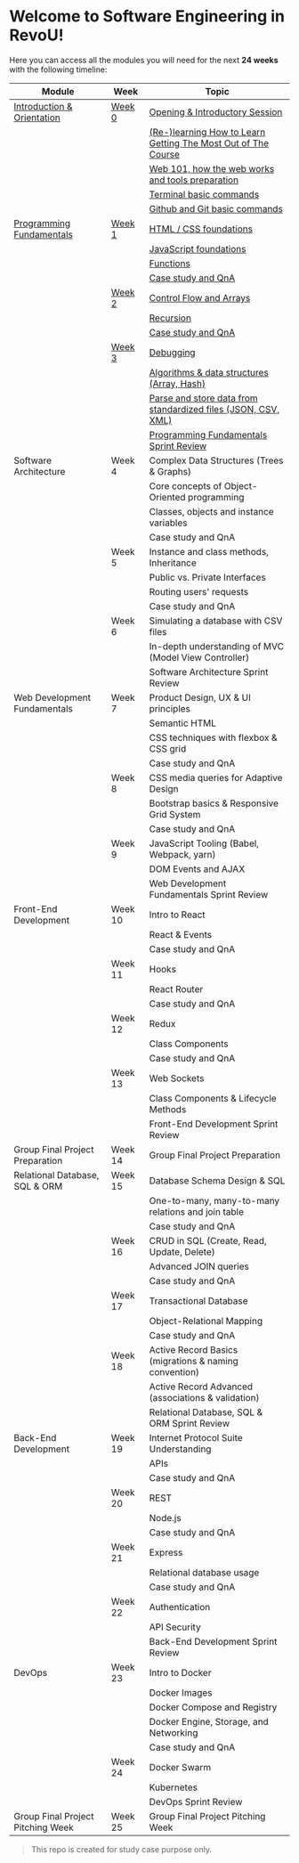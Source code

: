 
# Welcome to Software Engineering in RevoU!

Here you can access all the modules you will need for the next **24 weeks** with the following timeline:

| **Module**                        | **Week** | **Topic**                                                     |
|-----------------------------------|----------|---------------------------------------------------------------|
| [Introduction & Orientation](https://github.com/vickymahfudy/draft_curri/tree/main/Module%2001%20-%20Introduction%20&%20Orientation)        | [Week 0](https://github.com/vickymahfudy/draft_curri/tree/main/Module%2001%20-%20Introduction%20&%20Orientation/Week%200)   | [Opening & Introductory Session](https://github.com/vickymahfudy/draft_curri/tree/main/Module%2001%20-%20Introduction%20&%20Orientation/Week%200/Day%201%20-%20Opening%20&%20Introductory%20Session)                                |
|                                   |          | [(Re-)learning How to Learn Getting The Most Out of The Course](https://github.com/vickymahfudy/draft_curri/tree/main/Module%2001%20-%20Introduction%20&%20Orientation/Week%200/Day%202%20-%20%28Re-%29learning%20How%20to%20Learn%20Getting%20The%20Most%20Out%20of%20The%20Course) |
|                                   |          | [Web 101, how the web works and tools preparation](https://github.com/vickymahfudy/draft_curri/tree/main/Module%2001%20-%20Introduction%20&%20Orientation/Week%200/Day%203%20-%20Web%20101,%20how%20the%20web%20works%20and%20tools%20preparation)              |
|                                   |          | [Terminal basic commands](https://github.com/vickymahfudy/draft_curri/tree/main/Module%2001%20-%20Introduction%20&%20Orientation/Week%200/Day%204%20-%20Terminal%20basic%20commands)                                       |
|                                   |          | [Github and Git basic commands](https://github.com/vickymahfudy/draft_curri/tree/main/Module%2001%20-%20Introduction%20&%20Orientation/Week%200/Day%205%20-%20Github%20and%20Git%20basic%20commands)                                 |
| [Programming Fundamentals](https://github.com/vickymahfudy/draft_curri/tree/main/Module%2002%20-%20Programming%20Fundamentals)          | [Week 1](https://github.com/vickymahfudy/draft_curri/tree/main/Module%2002%20-%20Programming%20Fundamentals/Week%201)   | [HTML / CSS foundations](https://github.com/vickymahfudy/draft_curri/tree/main/Module%2002%20-%20Programming%20Fundamentals/Week%201/Day%201%20-%20HTML%20:%20CSS%20foundations)                                        |
|                                   |          | [JavaScript foundations](https://github.com/vickymahfudy/draft_curri/tree/main/Module%2002%20-%20Programming%20Fundamentals/Week%201/Day%202%20-%20JavaScript%20foundations)                                        |
|                                   |          | [Functions](https://github.com/vickymahfudy/draft_curri/tree/main/Module%2002%20-%20Programming%20Fundamentals/Week%201/Day%203%20&%204%20-%20Functions)                                                     |
|                                   |          | [Case study and QnA](https://github.com/vickymahfudy/draft_curri/tree/main/Module%2002%20-%20Programming%20Fundamentals/Week%201/Day%205%20-Case%20study%20and%20QnA)                                            |
|                                   | [Week 2](https://github.com/vickymahfudy/draft_curri/tree/main/Module%2002%20-%20Programming%20Fundamentals/Week%202)   | [Control Flow and Arrays](https://github.com/vickymahfudy/draft_curri/tree/main/Module%2002%20-%20Programming%20Fundamentals/Week%202/Day%201%20&%202%20-%20Control%20Flow%20and%20Arrays)                                       |
|                                   |          | [Recursion](https://github.com/vickymahfudy/draft_curri/tree/main/Module%2002%20-%20Programming%20Fundamentals/Week%202/Day%203%20&%204%20-%20Recursion)                                                     |
|                                   |          | [Case study and QnA](https://github.com/vickymahfudy/draft_curri/tree/main/Module%2002%20-%20Programming%20Fundamentals/Week%202/Day%205%20-%20Case%20study%20and%20QnA)                                            |
|                                   | [Week 3](https://github.com/vickymahfudy/draft_curri/tree/main/Module%2002%20-%20Programming%20Fundamentals/Week%203)   | [Debugging](https://github.com/vickymahfudy/draft_curri/tree/main/Module%2002%20-%20Programming%20Fundamentals/Week%203/Day%201%20-%20Debugging)                                                     |
|                                   |          | [Algorithms & data structures (Array, Hash)](https://github.com/vickymahfudy/draft_curri/tree/main/Module%2002%20-%20Programming%20Fundamentals/Week%203/Day%202%20&%203%20-%20Algorithms%20&%20data%20structures%20%28Array,%20Hash%29)                    |
|                                   |          | [Parse and store data from standardized files (JSON, CSV, XML)](https://github.com/vickymahfudy/draft_curri/tree/main/Module%2002%20-%20Programming%20Fundamentals/Week%203/Day%204%20-%20Parse%20and%20store%20data%20from%20standardized%20files%20%28JSON,%20CSV,%20XML%29) |
|                                   |          | [Programming Fundamentals Sprint Review](https://github.com/vickymahfudy/draft_curri/tree/main/Module%2002%20-%20Programming%20Fundamentals/Week%203/Day%205%20-%20Programming%20Fundamentals%20Sprint%20Review)                        |
| Software Architecture             | Week 4   | Complex Data Structures (Trees & Graphs)                      |
|                                   |          | Core concepts of Object-Oriented programming                  |
|                                   |          | Classes, objects and instance variables                       |
|                                   |          | Case study and QnA                                            |
|                                   | Week 5   | Instance and class methods, Inheritance                       |
|                                   |          | Public vs. Private Interfaces                                 |
|                                   |          | Routing users' requests                                       |
|                                   |          | Case study and QnA                                            |
|                                   | Week 6   | Simulating a database with CSV files                          |
|                                   |          | In-depth understanding of MVC (Model View Controller)         |
|                                   |          | Software Architecture Sprint Review                           |
| Web Development Fundamentals      | Week 7   | Product Design, UX & UI principles                            |
|                                   |          | Semantic HTML                                                 |
|                                   |          | CSS techniques with flexbox & CSS grid                        |
|                                   |          | Case study and QnA                                            |
|                                   | Week 8   | CSS media queries for Adaptive Design                         |
|                                   |          | Bootstrap basics & Responsive Grid System                     |
|                                   |          | Case study and QnA                                            |
|                                   | Week 9   | JavaScript Tooling (Babel, Webpack, yarn)                     |
|                                   |          | DOM Events and AJAX                                           |
|                                   |          | Web Development Fundamentals Sprint Review                    |
| Front-End Development             | Week 10  | Intro to React                                                |
|                                   |          | React & Events                                                |
|                                   |          | Case study and QnA                                            |
|                                   | Week 11  | Hooks                                                         |
|                                   |          | React Router                                                  |
|                                   |          | Case study and QnA                                            |
|                                   | Week 12  | Redux                                                         |
|                                   |          | Class Components                                              |
|                                   |          | Case study and QnA                                            |
|                                   | Week 13  | Web Sockets                                                   |
|                                   |          | Class Components & Lifecycle Methods                          |
|                                   |          | Front-End Development Sprint Review                           |
| Group Final Project Preparation   | Week 14  | Group Final Project Preparation                               |
| Relational Database, SQL & ORM    | Week 15  | Database Schema Design & SQL                                  |
|                                   |          | One-to-many, many-to-many relations and join table            |
|                                   |          | Case study and QnA                                            |
|                                   | Week 16  | CRUD in SQL (Create, Read, Update, Delete)                    |
|                                   |          | Advanced JOIN queries                                         |
|                                   |          | Case study and QnA                                            |
|                                   | Week 17  | Transactional Database                                        |
|                                   |          | Object-Relational Mapping                                     |
|                                   |          | Case study and QnA                                            |
|                                   | Week 18  | Active Record Basics (migrations & naming convention)         |
|                                   |          | Active Record Advanced (associations & validation)            |
|                                   |          | Relational Database, SQL & ORM Sprint Review                  |
| Back-End Development              | Week 19  | Internet Protocol Suite Understanding                         |
|                                   |          | APIs                                                          |
|                                   |          | Case study and QnA                                            |
|                                   | Week 20  | REST                                                          |
|                                   |          | Node.js                                                       |
|                                   |          | Case study and QnA                                            |
|                                   | Week 21  | Express                                                       |
|                                   |          | Relational database usage                                     |
|                                   |          | Case study and QnA                                            |
|                                   | Week 22  | Authentication                                                |
|                                   |          | API Security                                                  |
|                                   |          | Back-End Development Sprint Review                            |
| DevOps                            | Week 23  | Intro to Docker                                               |
|                                   |          | Docker Images                                                 |
|                                   |          | Docker Compose and Registry                                   |
|                                   |          | Docker Engine, Storage, and Networking                        |
|                                   |          | Case study and QnA                                            |
|                                   | Week 24  | Docker Swarm                                                  |
|                                   |          | Kubernetes                                                    |
|                                   |          | DevOps Sprint Review                                          |
| Group Final Project Pitching Week | Week 25  | Group Final Project Pitching Week                             |


> This repo is created for study case purpose only.
